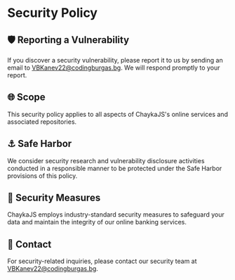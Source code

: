 # Security Policy

## 🛡️ Reporting a Vulnerability

If you discover a security vulnerability, please report it to us by sending an email to VBKanev22@codingburgas.bg. We will respond promptly to your report.

## 🌐 Scope

This security policy applies to all aspects of ChaykaJS's online services and associated repositories.

## ⚓ Safe Harbor

We consider security research and vulnerability disclosure activities conducted in a responsible manner to be protected under the Safe Harbor provisions of this policy.

## 🔐 Security Measures

ChaykaJS employs industry-standard security measures to safeguard your data and maintain the integrity of our online banking services.

## 📧 Contact

For security-related inquiries, please contact our security team at VBKanev22@codingburgas.bg.
